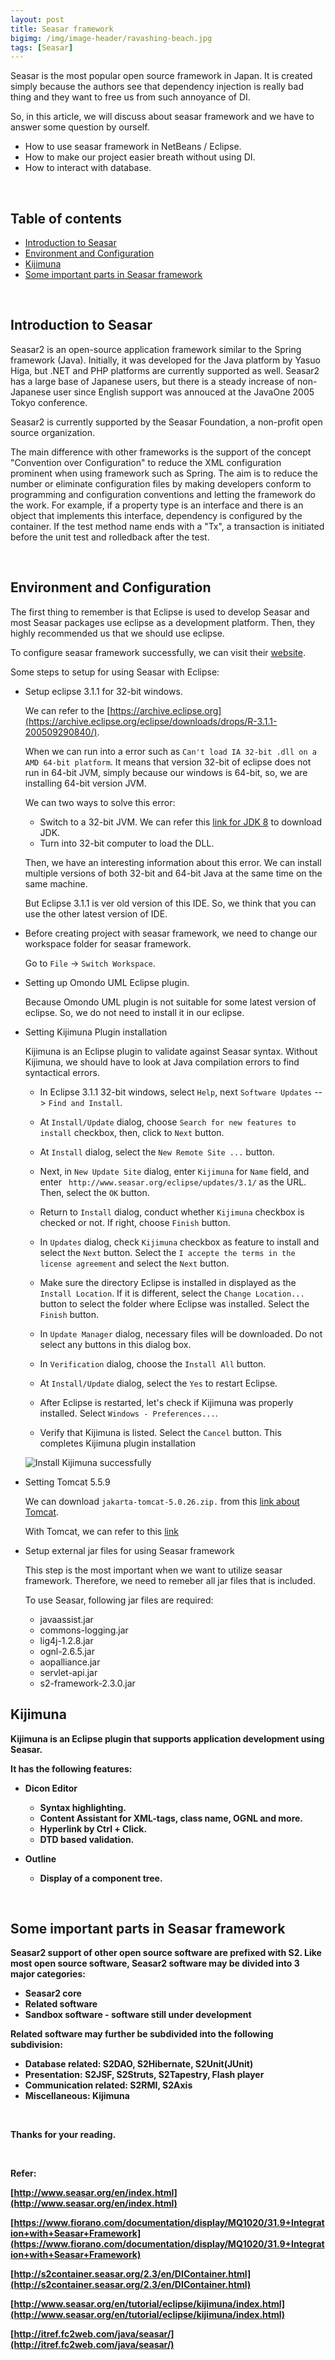 ```yaml
---
layout: post
title: Seasar framework
bigimg: /img/image-header/ravashing-beach.jpg
tags: [Seasar]
---
```


Seasar is the most popular open source framework in Japan. It is created simply because the authors see that dependency injection is really bad thing and they want to free us from such annoyance of DI.

So, in this article, we will discuss about seasar framework and we have to answer some question by ourself.
- How to use seasar framework in NetBeans / Eclipse.
- How to make our project easier breath without using DI.
- How to interact with database.

<br>

## Table of contents
- [Introduction to Seasar](#introduction-to-seasar)
- [Environment and Configuration](#environment-and-configuration)
- [Kijimuna](#kijimuna)
- [Some important parts in Seasar framework](#some-important-parts-in-seasar-framework)

<br>

## Introduction to Seasar
Seasar2 is an open-source application framework similar to the Spring framework (Java). Initially, it was developed for the Java platform by Yasuo Higa, but .NET and PHP platforms are currently supported as well. Seasar2 has a large base of Japanese users, but there is a steady increase of non-Japanese user since English support was annouced at the JavaOne 2005 Tokyo conference.

Seasar2 is currently supported by the Seasar Foundation, a non-profit open source organization. 

The main difference with other frameworks is the support of the concept "Convention over Configuration" to reduce the XML configuration prominent when using framework such as Spring. The aim is to reduce the number or eliminate configuration files by making developers conform to programming and configuration conventions and letting the framework do the work. For example, if a property type is an interface and there is an object that implements this interface, dependency is configured by the container. If the test method name ends with a "Tx", a transaction is initiated before the unit test and rolledback after the test. 


<br>

## Environment and Configuration
The first thing to remember is that Eclipse is used to develop Seasar and most Seasar packages use eclipse as a development platform. Then, they highly recommended us that we should use eclipse.

To configure seasar framework successfully, we can visit their [website](http://www.seasar.org/en/tutorial/index.html).

Some steps to setup for using Seasar with Eclipse:
- Setup eclipse 3.1.1 for 32-bit windows.
    
    We can refer to the [https://archive.eclipse.org](https://archive.eclipse.org/eclipse/downloads/drops/R-3.1.1-200509290840/).

    When we can run into a error such as ```Can't load IA 32-bit .dll on a AMD 64-bit platform```. It means that version 32-bit of eclipse does not run in 64-bit JVM, simply because our windows is 64-bit, so, we are installing 64-bit version JVM.

    We can two ways to solve this error:
    - Switch to a 32-bit JVM. We can refer this [link for JDK 8](https://www.oracle.com/technetwork/java/javase/downloads/jdk8-downloads-2133151.html) to download JDK.
    - Turn into 32-bit computer to load the DLL.

    Then, we have an interesting information about this error. We can install multiple versions of both 32-bit and 64-bit Java at the same time on the same machine.

    But Eclipse 3.1.1 is ver old version of this IDE. So, we think that you can use the other latest version of IDE.

- Before creating project with seasar framework, we need to change our workspace folder for seasar framework. 

    Go to ```File``` -> ```Switch Workspace```. 

- Setting up Omondo UML Eclipse plugin.

    Because Omondo UML plugin is not suitable for some latest version of eclipse. So, we do not need to install it in our eclipse.

- Setting Kijimuna Plugin installation

    Kijimuna is an Eclipse plugin to validate against Seasar syntax. Without Kijimuna, we should have to look at Java compilation errors to find syntactical errors.

    - In Eclipse 3.1.1 32-bit windows, select ```Help```, next ```Software Updates``` --> ```Find and Install```.

    - At ```Install/Update``` dialog, choose ```Search for new features to install``` checkbox, then, click to ```Next``` button.

    - At ```Install``` dialog, select the ```New Remote Site ...``` button.

    - Next, in ```New Update Site``` dialog, enter ```Kijimuna``` for ```Name``` field, and enter ``` http://www.seasar.org/eclipse/updates/3.1/``` as the URL. Then, select the ```OK``` button.

    - Return to ```Install``` dialog, conduct whether ```Kijimuna``` checkbox is checked or not. If right, choose ```Finish``` button.

    - In ```Updates``` dialog, check ```Kijimuna``` checkbox as feature to install and select the ```Next``` button. Select the ```I accepte the terms in the license agreement``` and select the ```Next``` button.

    - Make sure the directory Eclipse is installed in displayed as the ```Install Location```. If it is different, select the ```Change Location...``` button to select the folder where Eclipse was installed. Select the ```Finish``` button.

    - In ```Update Manager``` dialog, necessary files will be downloaded. Do not select any buttons in this dialog box.

    - In ```Verification``` dialog, choose the ```Install All``` button.

    - At ```Install/Update``` dialog, select the ```Yes``` to restart Eclipse.

    - After Eclipse is restarted, let's check if Kijimuna was properly installed. Select ```Windows - Preferences...```.

    - Verify that Kijimuna is listed. 
    Select the ```Cancel``` button. This completes Kijimuna plugin installation

    ![Install Kijimuna successfully](../img/Java-Common/seasar-framework/kijimuna-installation-success.png)

- Setting Tomcat 5.5.9

    We can download ```jakarta-tomcat-5.0.26.zip.``` from this [link about Tomcat](https://archive.apache.org/dist/tomcat/tomcat-5/archive/v5.0.26-beta/bin/).

    With Tomcat, we can refer to this [link](https://gamethapcam.github.io/2019-02-18-Configure-Tomcat-for-Java-web/)

- Setup external jar files for using Seasar framework

    This step is the most important when we want to utilize seasar framework. Therefore, we need to remeber all jar files that is included.

    To use Seasar, following jar files are required:
    - javaassist.jar
    - commons-logging.jar
    - lig4j-1.2.8.jar
    - ognl-2.6.5.jar
    - aopalliance.jar
    - servlet-api.jar
    - s2-framework-2.3.0.jar

<b>

## Kijimuna
Kijimuna is an Eclipse plugin that supports application development using Seasar.

It has the following features:
- Dicon Editor
    - Syntax highlighting.
    - Content Assistant for XML-tags, class name, OGNL and more.
    - Hyperlink by Ctrl + Click.
    - DTD based validation.

- Outline
    - Display of a component tree. 

<br>

## Some important parts in Seasar framework
Seasar2 support of other open source software are prefixed with S2. Like most open source software, Seasar2 software may be divided into 3 major categories:
- Seasar2 core
- Related software
- Sandbox software - software still under development

Related software may further be subdivided into the following subdivision:
- Database related: S2DAO, S2Hibernate, S2Unit(JUnit)
- Presentation: S2JSF, S2Struts, S2Tapestry, Flash player
- Communication related: S2RMI, S2Axis
- Miscellaneous: Kijimuna



<br>

Thanks for your reading.

<br>

Refer:

[http://www.seasar.org/en/index.html](http://www.seasar.org/en/index.html)

[https://www.fiorano.com/documentation/display/MQ1020/31.9+Integration+with+Seasar+Framework](https://www.fiorano.com/documentation/display/MQ1020/31.9+Integration+with+Seasar+Framework)

[http://s2container.seasar.org/2.3/en/DIContainer.html](http://s2container.seasar.org/2.3/en/DIContainer.html)

[http://www.seasar.org/en/tutorial/eclipse/kijimuna/index.html](http://www.seasar.org/en/tutorial/eclipse/kijimuna/index.html)

[http://itref.fc2web.com/java/seasar/](http://itref.fc2web.com/java/seasar/)